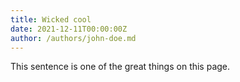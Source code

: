 ```yaml
---
title: Wicked cool
date: 2021-12-11T00:00:00Z
author: /authors/john-doe.md
---
```


This sentence is one of the great things on this page.
